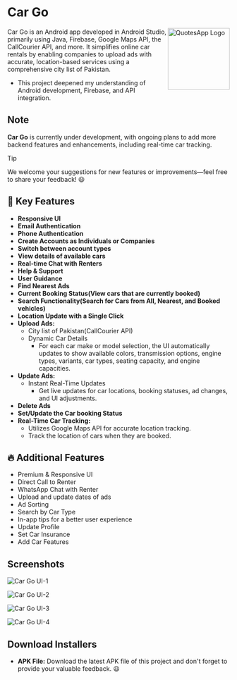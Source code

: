 # Car Go

<img alt = "QuotesApp Logo" src="https://github.com/user-attachments/assets/40d52e29-bffc-49f2-9a25-311d63d0706b" height="140px" width="140px" align="right"/>

Car Go is an Android app developed in Android Studio, primarily using Java, Firebase, Google Maps API, the CallCourier API, and more. It simplifies online car rentals by enabling companies to upload ads with accurate, location-based services using a comprehensive city list of Pakistan.
- This project deepened my understanding of Android development, Firebase, and API integration.

## Note
**Car Go** is currently under development, with ongoing plans to add more backend features and enhancements, including real-time car tracking.
> [!TIP]
> We welcome your suggestions for new features or improvements—feel free to share your feedback! 😃

## 🚀 Key Features
- **Responsive UI**
- **Email Authentication**
- **Phone Authentication**
- **Create Accounts as Individuals or Companies**
- **Switch between account types**
- **View details of available cars**
- **Real-time Chat with Renters**
- **Help & Support**
- **User Guidance**
- **Find Nearest Ads**
- **Current Booking Status(View cars that are currently booked)**
- **Search Functionality(Search for Cars from All, Nearest, and Booked vehicles)**
- **Location Update with a Single Click**
- **Upload Ads:**
  - City list of Pakistan(CallCourier API)
  - Dynamic Car Details
    - For each car make or model selection, the UI automatically updates to show available colors, transmission options, engine types, variants, car types, seating capacity, and engine capacities.
- **Update Ads:**
  - Instant Real-Time Updates
    - Get live updates for car locations, booking statuses, ad changes, and UI adjustments.
- **Delete Ads**
- **Set/Update the Car booking Status**
- **Real-Time Car Tracking:**
  - Utilizes Google Maps API for accurate location tracking.
  - Track the location of cars when they are booked.

## 🔥 Additional Features

- Premium & Responsive UI
- Direct Call to Renter
- WhatsApp Chat with Renter
- Upload and update dates of ads
- Ad Sorting
- Search by Car Type
- In-app tips for a better user experience
- Update Profile
- Set Car Insurance
- Add Car Features


## Screenshots

![Car Go UI-1](https://github.com/user-attachments/assets/4257d612-5482-446b-93e1-3879051e1603)

![Car Go UI-2](https://github.com/user-attachments/assets/d89d4263-e3ae-4303-bc06-c5d6631f9f13)

![Car Go UI-3](https://github.com/user-attachments/assets/1b733f11-280e-4fe5-b6f7-9a30ae3d1a2a)

![Car Go UI-4](https://github.com/user-attachments/assets/37ab350e-41c4-4848-9ee6-43b7f80ac089)

## Download Installers
- **APK File:** Download the latest APK file of this project and don't forget to provide your valuable feedback. 😃
